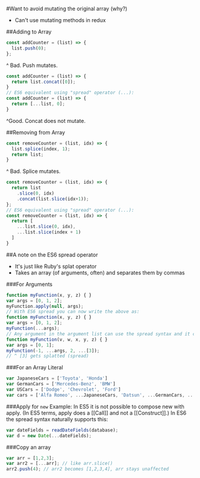 #Want to avoid mutating the original array (why?)
- Can't use mutating methods in redux

##Adding to Array
```javascript
const addCounter = (list) => {
  list.push(0);
};
```
^ Bad. Push mutates.

```javascript
const addCounter = (list) => {
  return list.concat([0]);
}
// ES6 equivalent using "spread" operator (...):
const addCounter = (list) => {
  return [...list, 0];
}
```
^Good. Concat does not mutate.

##Removing from Array
```javascript
const removeCounter = (list, idx) => {
  list.splice(index, 1);
  return list;
}
```
^ Bad. Splice mutates.

```javascript
const removeCounter = (list, idx) => {
  return list
    .slice(0, idx)
    .concat(list.slice(idx+1));
};
// ES6 equivalent using "spread" operator (...):
const removeCounter = (list, idx) => {
  return [
    ...list.slice(0, idx),
    ...list.slice(index + 1)
  ]
}
```

##A note on the ES6 spread operator
* It's just like Ruby's splat operator
* Takes an array (of arguments, often) and separates them by commas


###For Arguments
```javascript
function myFunction(x, y, z) { }
var args = [0, 1, 2];
myFunction.apply(null, args);
// With ES6 spread you can now write the above as:
function myFunction(x, y, z) { }
var args = [0, 1, 2];
myFunction(...args);
// Any argument in the argument list can use the spread syntax and it can be used multiple times.
function myFunction(v, w, x, y, z) { }
var args = [0, 1];
myFunction(-1, ...args, 2, ...[3]);
// ^ [3] gets splatted (spread)
```

###For an Array Literal
```javascript
var JapaneseCars = ['Toyota', 'Honda']
var GermanCars = ['Mercedes-Benz', 'BMW']
var USCars = ['Dodge', 'Chevrolet', 'Ford']
var cars = ['Alfa Romeo', ...JapaneseCars, 'Datsun', ...GermanCars, ...USCars]
```

###Apply for `new`
Example: In ES5 it is not possible to compose new with apply. (In ES5 terms, apply does a [[Call]] and not a [[Construct]].) In ES6 the spread syntax naturally supports this:
```javascript
var dateFields = readDateFields(database);
var d = new Date(...dateFields);
```

###Copy an array
```javascript
var arr = [1,2,3];
var arr2 = [...arr]; // like arr.slice()
arr2.push(4); // arr2 becomes [1,2,3,4], arr stays unaffected
```
